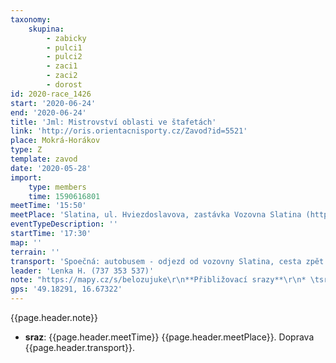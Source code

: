 ```yaml
---
taxonomy:
    skupina:
        - zabicky
        - pulci1
        - pulci2
        - zaci1
        - zaci2
        - dorost
id: 2020-race_1426
start: '2020-06-24'
end: '2020-06-24'
title: 'Jml: Mistrovství oblasti ve štafetách'
link: 'http://oris.orientacnisporty.cz/Zavod?id=5521'
place: Mokrá-Horákov
type: Z
template: zavod
date: '2020-05-28'
import:
    type: members
    time: 1590616801
meetTime: '15:50'
meetPlace: 'Slatina, ul. Hviezdoslavova, zastávka Vozovna Slatina (https://mapy.cz/s/belozujuke)'
eventTypeDescription: ''
startTime: '17:30'
map: ''
terrain: ''
transport: 'Spoečná: autobusem - odjezd od vozovny Slatina, cesta zpět bude možnost dopravy až k Bohémě.'
leader: 'Lenka H. (737 353 537)'
note: "https://mapy.cz/s/belozujuke\r\n**Přibližovací srazy**\r\n* \tsraz **Skácelova** 15:05 (odjezd 15:07\tTramvaj 12 - Masná 15:28, 15:30\tTrolejbus 33 - Vozovna Slatina 15:39)\r\n* \tsraz **Halasovo náměstí** 15:00 (odjezd 15:02 Tramvaj 9 - Hlavní nádraží 15:19, přesun, 15:23 Trolejbus 33 - Vozovna Slatina 15:35)\r\n\r\n**POZOR:  změna místa přibližovacího srazu v Žabinách -> Kr. Poli!!!**"
gps: '49.18291, 16.67322'
---
```

{{page.header.note}}
* **sraz**: {{page.header.meetTime}} {{page.header.meetPlace}}. Doprava {{page.header.transport}}.
